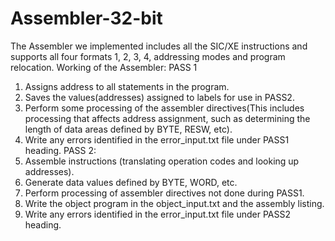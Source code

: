 # Assembler-32-bit
The Assembler we implemented includes all the SIC/XE instructions and supports all four formats 1, 2, 3, 4, addressing modes and program relocation.
Working of the Assembler:
PASS 1
1. Assigns address to all statements in the program.
2. Saves the values(addresses) assigned to labels for use in PASS2.
3. Perform some processing of the assembler directives(This includes
processing that affects address assignment, such as determining the
length of data areas defined by BYTE, RESW, etc).
4. Write any errors identified in the error_input.txt file under PASS1
heading.
PASS 2:
1. Assemble instructions (translating operation codes and looking up
addresses).
2. Generate data values defined by BYTE, WORD, etc.
3. Perform processing of assembler directives not done during PASS1.
4. Write the object program in the object_input.txt and the assembly
listing.
5. Write any errors identified in the error_input.txt file under PASS2
heading.
